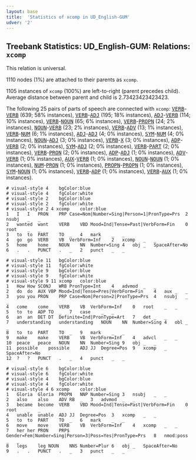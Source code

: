 ```yaml
---
layout: base
title:  'Statistics of xcomp in UD_English-GUM'
udver: '2'
---
```


## Treebank Statistics: UD_English-GUM: Relations: `xcomp`

This relation is universal.

1110 nodes (1%) are attached to their parents as `xcomp`.

1105 instances of `xcomp` (100%) are left-to-right (parent precedes child).
Average distance between parent and child is 2.73423423423423.

The following 25 pairs of parts of speech are connected with `xcomp`: <tt><a href="en_gum-pos-VERB.html">VERB</a></tt>-<tt><a href="en_gum-pos-VERB.html">VERB</a></tt> (639; 58% instances), <tt><a href="en_gum-pos-VERB.html">VERB</a></tt>-<tt><a href="en_gum-pos-ADJ.html">ADJ</a></tt> (195; 18% instances), <tt><a href="en_gum-pos-ADJ.html">ADJ</a></tt>-<tt><a href="en_gum-pos-VERB.html">VERB</a></tt> (114; 10% instances), <tt><a href="en_gum-pos-VERB.html">VERB</a></tt>-<tt><a href="en_gum-pos-NOUN.html">NOUN</a></tt> (65; 6% instances), <tt><a href="en_gum-pos-VERB.html">VERB</a></tt>-<tt><a href="en_gum-pos-PROPN.html">PROPN</a></tt> (24; 2% instances), <tt><a href="en_gum-pos-NOUN.html">NOUN</a></tt>-<tt><a href="en_gum-pos-VERB.html">VERB</a></tt> (23; 2% instances), <tt><a href="en_gum-pos-VERB.html">VERB</a></tt>-<tt><a href="en_gum-pos-ADV.html">ADV</a></tt> (13; 1% instances), <tt><a href="en_gum-pos-VERB.html">VERB</a></tt>-<tt><a href="en_gum-pos-NUM.html">NUM</a></tt> (6; 1% instances), <tt><a href="en_gum-pos-ADJ.html">ADJ</a></tt>-<tt><a href="en_gum-pos-ADJ.html">ADJ</a></tt> (4; 0% instances), <tt><a href="en_gum-pos-SYM.html">SYM</a></tt>-<tt><a href="en_gum-pos-NUM.html">NUM</a></tt> (4; 0% instances), <tt><a href="en_gum-pos-NOUN.html">NOUN</a></tt>-<tt><a href="en_gum-pos-ADJ.html">ADJ</a></tt> (3; 0% instances), <tt><a href="en_gum-pos-VERB.html">VERB</a></tt>-<tt><a href="en_gum-pos-X.html">X</a></tt> (3; 0% instances), <tt><a href="en_gum-pos-ADP.html">ADP</a></tt>-<tt><a href="en_gum-pos-VERB.html">VERB</a></tt> (2; 0% instances), <tt><a href="en_gum-pos-SYM.html">SYM</a></tt>-<tt><a href="en_gum-pos-ADJ.html">ADJ</a></tt> (2; 0% instances), <tt><a href="en_gum-pos-VERB.html">VERB</a></tt>-<tt><a href="en_gum-pos-PART.html">PART</a></tt> (2; 0% instances), <tt><a href="en_gum-pos-VERB.html">VERB</a></tt>-<tt><a href="en_gum-pos-PRON.html">PRON</a></tt> (2; 0% instances), <tt><a href="en_gum-pos-ADP.html">ADP</a></tt>-<tt><a href="en_gum-pos-ADJ.html">ADJ</a></tt> (1; 0% instances), <tt><a href="en_gum-pos-ADV.html">ADV</a></tt>-<tt><a href="en_gum-pos-VERB.html">VERB</a></tt> (1; 0% instances), <tt><a href="en_gum-pos-AUX.html">AUX</a></tt>-<tt><a href="en_gum-pos-VERB.html">VERB</a></tt> (1; 0% instances), <tt><a href="en_gum-pos-NOUN.html">NOUN</a></tt>-<tt><a href="en_gum-pos-NOUN.html">NOUN</a></tt> (1; 0% instances), <tt><a href="en_gum-pos-NUM.html">NUM</a></tt>-<tt><a href="en_gum-pos-PRON.html">PRON</a></tt> (1; 0% instances), <tt><a href="en_gum-pos-PROPN.html">PROPN</a></tt>-<tt><a href="en_gum-pos-PROPN.html">PROPN</a></tt> (1; 0% instances), <tt><a href="en_gum-pos-SYM.html">SYM</a></tt>-<tt><a href="en_gum-pos-NOUN.html">NOUN</a></tt> (1; 0% instances), <tt><a href="en_gum-pos-VERB.html">VERB</a></tt>-<tt><a href="en_gum-pos-ADP.html">ADP</a></tt> (1; 0% instances), <tt><a href="en_gum-pos-VERB.html">VERB</a></tt>-<tt><a href="en_gum-pos-AUX.html">AUX</a></tt> (1; 0% instances).


~~~ conllu
# visual-style 4	bgColor:blue
# visual-style 4	fgColor:white
# visual-style 2	bgColor:blue
# visual-style 2	fgColor:white
# visual-style 2 4 xcomp	color:blue
1	I	I	PRON	PRP	Case=Nom|Number=Sing|Person=1|PronType=Prs	2	nsubj	_	_
2	wanted	want	VERB	VBD	Mood=Ind|Tense=Past|VerbForm=Fin	0	root	_	_
3	to	to	PART	TO	_	4	mark	_	_
4	go	go	VERB	VB	VerbForm=Inf	2	xcomp	_	_
5	home	home	NOUN	NN	Number=Sing	4	obj	_	SpaceAfter=No
6	.	.	PUNCT	.	_	2	punct	_	_

~~~


~~~ conllu
# visual-style 11	bgColor:blue
# visual-style 11	fgColor:white
# visual-style 9	bgColor:blue
# visual-style 9	fgColor:white
# visual-style 9 11 xcomp	color:blue
1	How	How	SCONJ	WRB	PronType=Int	4	advmod	_	_
2	do	do	AUX	VBP	Mood=Ind|Tense=Pres|VerbForm=Fin	4	aux	_	_
3	you	you	PRON	PRP	Case=Nom|Person=2|PronType=Prs	4	nsubj	_	_
4	come	come	VERB	VB	VerbForm=Inf	0	root	_	_
5	to	to	ADP	TO	_	7	case	_	_
6	an	an	DET	DT	Definite=Ind|PronType=Art	7	det	_	_
7	understanding	understanding	NOUN	NN	Number=Sing	4	obl	_	_
8	to	to	PART	TO	_	9	mark	_	_
9	make	make	VERB	VB	VerbForm=Inf	4	advcl	_	_
10	peace	peace	NOUN	NN	Number=Sing	9	obj	_	_
11	possible	possible	ADJ	JJ	Degree=Pos	9	xcomp	_	SpaceAfter=No
12	?	?	PUNCT	.	_	4	punct	_	_

~~~


~~~ conllu
# visual-style 6	bgColor:blue
# visual-style 6	fgColor:white
# visual-style 4	bgColor:blue
# visual-style 4	fgColor:white
# visual-style 4 6 xcomp	color:blue
1	Gloria	Gloria	PROPN	NNP	Number=Sing	3	nsubj	_	_
2	also	also	ADV	RB	_	3	advmod	_	_
3	became	become	VERB	VBD	Mood=Ind|Tense=Past|VerbForm=Fin	0	root	_	_
4	unable	unable	ADJ	JJ	Degree=Pos	3	xcomp	_	_
5	to	to	PART	TO	_	6	mark	_	_
6	move	move	VERB	VB	VerbForm=Inf	4	xcomp	_	_
7	her	her	PRON	PRP$	Gender=Fem|Number=Sing|Person=3|Poss=Yes|PronType=Prs	8	nmod:poss	_	_
8	legs	leg	NOUN	NNS	Number=Plur	6	obj	_	SpaceAfter=No
9	.	.	PUNCT	.	_	3	punct	_	_

~~~


